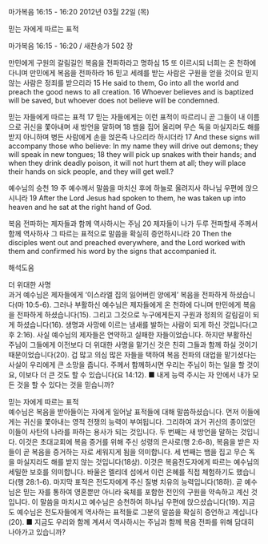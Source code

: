 마가복음 16:15 - 16:20 
2012년 03월 22일 (목)

믿는 자에게 따르는 표적



마가복음 16:15 - 16:20 / 새찬송가 502 장


만민에게 구원의 갈림길인 복음을 전파하라고 명하심
15 또 이르시되 너희는 온 천하에 다니며 만민에게 복음을 전파하라 16 믿고 세례를 받는 사람은 구원을 얻을 것이요 믿지 않는 사람은 정죄를 받으리라
15 He said to them, Go into all the world and preach the good news to all creation. 16 Whoever believes and is baptized will be saved, but whoever does not believe will be condemned.

믿는 자들에게 따르는 표적
17 믿는 자들에게는 이런 표적이 따르리니 곧 그들이 내 이름으로 귀신을 쫓아내며 새 방언을 말하며 18 뱀을 집어 올리며 무슨 독을 마실지라도 해를 받지 아니하며 병든 사람에게 손을 얹은즉 나으리라 하시더라
17 And these signs will accompany those who believe: In my name they will drive out demons; they will speak in new tongues; 18 they will pick up snakes with their hands; and when they drink deadly poison, it will not hurt them at all; they will place their hands on sick people, and they will get well.?

예수님의 승천
19 주 예수께서 말씀을 마치신 후에 하늘로 올려지사 하나님 우편에 앉으시니라
19 After the Lord Jesus had spoken to them, he was taken up into heaven and he sat at the right hand of God.

복음 전파하는 제자들과 함께 역사하시는 주님
20 제자들이 나가 두루 전파할새 주께서 함께 역사하사 그 따르는 표적으로 말씀을 확실히 증언하시니라
20 Then the disciples went out and preached everywhere, and the Lord worked with them and confirmed his word by the signs that accompanied it.

해석도움





더 위대한 사명  
과거 예수님은 제자들에게 ‘이스라엘 집의 잃어버린 양에게’ 복음을 전파하게 하셨습니다(마 10:5-6). 그러나 부활하신 예수님은 제자들에게 온 천하에 다니며 만민에게 복음을 전파하게 하셨습니다(15). 그리고 그것으로 누구에게든지 구원과 정죄의 갈림길이 되게 하셨습니다(16). 생명과 사망에 이르는 냄새를 발하는 사람이 되게 하신 것입니다(고후 2:16). 사실 예수님의 제자들은 연약하고 실패한 자들이었습니다. 하지만 부활하신 주님이 그들에게 이전보다 더 위대한 사명을 맡기신 것은 친히 그들과 함께 하실 것이기 때문이었습니다(20). 겁 많고 의심 많은 자들을 택하여 복음 전파의 대업을 맡기셨다는 사실이 우리에게 큰 소망을 줍니다. 주께서 함께하시면 우리는 주님이 하는 일을 할 것이요, 이보다 더 큰 것도 할 수 있습니다(요 14:12).
■ 내게 능력 주시는 자 안에서 내가 모든 것을 할 수 있다는 것을 믿습니까?

믿는 자에게 따르는 표적  
예수님은 복음을 받아들이는 자에게 일어날 표적들에 대해 말씀하셨습니다. 먼저 이들에게는 귀신을 쫓아내는 영적 전쟁의 능력이 부여됩니다. 그리하여 과거 귀신의 종이었던 이들이 사탄의 나라를 파하는 용사가 되는 것입니다. 두 번째는 새 방언을 말하는 것입니다. 이것은 초대교회에 복음 증거를 위해 주신 성령의 은사로(행 2:6-8), 복음을 받은 자들이 곧 복음을 증거하는 자로 세워지게 됨을 의미합니다. 세 번째는 뱀을 집고 무슨 독을 마실지라도 해를 받지 않는 것입니다(18상). 이것은 복음전도자에게 따르는 예수님의 세밀한 보호를 의미합니다. 바울은 멜리데 섬에서 이런 은혜를 직접 체험하기도 했습니다(행 28:1-6). 마지막 표적은 전도자에게 주신 질병 치유의 능력입니다(18하). 곧 예수님은 믿는 자를 통하여 영혼뿐만 아니라 육체를 포함한 전인의 구원을 약속하고 계신 것입니다. 이 말씀을 마치시고 예수님은 승천하여 하나님 우편에 앉으셨습니다(19). 지금도 예수님은 전도자들에게 역사하는 표적들로 그분의 말씀을 확실히 증언하고 계십니다(20).
■ 지금도 우리와 함께 계셔서 역사하시는 주님과 함께 복음 전파를 위해 담대히 나아가고 있습니까?